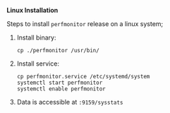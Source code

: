 **Linux Installation**

Steps to install `perfmonitor` release on a linux system;

1) Install binary:

    `cp ./perfmonitor /usr/bin/`

2) Install service:

    ```
    cp perfmonitor.service /etc/systemd/system
    systemctl start perfmonitor
    systemctl enable perfmonitor
    ```

3) Data is accessible at `:9159/sysstats`
